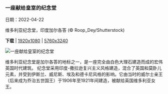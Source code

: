 ### 一座献给皇室的纪念堂

日期：2022-04-22

维多利亚纪念堂，印度加尔各答 (© Roop_Dey/Shutterstock)

**下载**  |  [1920x1080](https://cn.bing.com/th?id=OHR.VictoriaMemorialKolkata_ZH-CN5801450386_1920x1080.jpg)  |  [5760x3240](https://cn.bing.com/th?id=OHR.VictoriaMemorialKolkata_ZH-CN5801450386_UHD.jpg)

![一座献给皇室的纪念堂](https://cn.bing.com/th?id=OHR.VictoriaMemorialKolkata_ZH-CN5801450386_1920x1080.jpg "维多利亚纪念堂，印度加尔各答 (© Roop_Dey/Shutterstock)")

维多利亚纪念堂是加尔各答的地标之一，是一座完全由白色大理石建造而成的宏伟英国时代建筑。 纪念堂采用印度-撒拉逊复兴主义风格建造，混合了英国和莫卧儿元素，并受到伊斯兰、威尼斯、埃及和德卡尼风格的影响。它由当时的威尔士亲王（后来成为乔治五世国王）于1906年至1921年间建造，被献给英国维多利亚女王。

